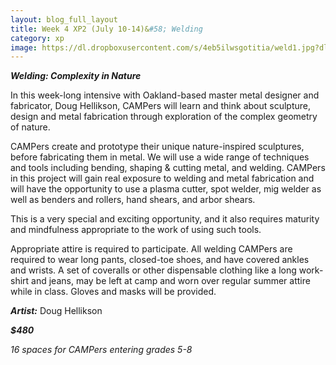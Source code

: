 ```yaml
---
layout: blog_full_layout
title: Week 4 XP2 (July 10-14)&#58; Welding
category: xp
image: https://dl.dropboxusercontent.com/s/4eb5ilwsgotitia/weld1.jpg?dl=0
---
```


**_Welding: Complexity in Nature_**

In this week-long intensive with Oakland-based master metal designer and fabricator, Doug Hellikson, CAMPers will learn and think about sculpture, design and metal fabrication through exploration of the complex geometry of nature.

CAMPers create and prototype their unique nature-inspired sculptures, before fabricating them in metal. We will use a wide range of techniques and tools including bending, shaping & cutting metal, and welding. CAMPers in this project will gain real exposure to welding and metal fabrication and will have the opportunity to use a plasma cutter, spot welder, mig welder as well as benders and rollers, hand shears, and arbor shears.

This is a very special and exciting opportunity, and it also requires maturity and mindfulness appropriate to the work of using such tools.

Appropriate attire is required to participate. All welding CAMPers are required to wear long pants, closed-toe shoes, and have covered ankles and wrists. A set of coveralls or other dispensable clothing like a long work-shirt and jeans, may be left at camp and worn over regular summer attire while in class. Gloves and masks will be provided.




**_Artist:_** Doug Hellikson

**_$480_**

*16 spaces for CAMPers entering grades 5-8*
